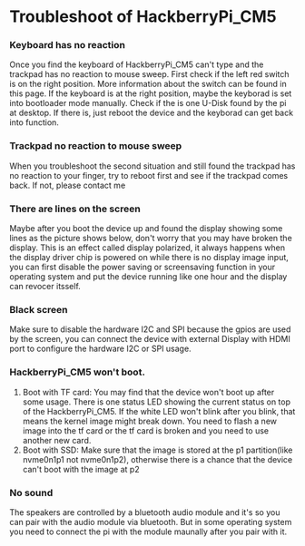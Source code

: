 # Troubleshoot of HackberryPi_CM5

### Keyboard has no reaction

Once you find the keyboard of HackberryPi_CM5 can't type and the trackpad has no reaction to mouse sweep. First check if the left red switch is on the right position. More information about the switch can be found in this page. If the keyboard is at the right position, maybe the keyborad is set into bootloader mode manually. Check if the is one U-Disk found by the pi at desktop. If there is, just reboot the device and the keyborad can get back into function.

### Trackpad no reaction to mouse sweep

When you troubleshoot the second situation and still found the trackpad has no reaction to your finger, try to reboot first and see if the trackpad comes back. If not, please contact me

### There are lines on the screen

Maybe after you boot the device up and found the display showing some lines as the picture shows below, don't worry that you may have broken the display. This is an effect called display polarized, it always happens when the display driver chip is powered on while there is no display image input, you can first disable the power saving or screensaving function in your operating system and put the device running like one hour and the display can revocer itsself.

### Black screen

Make sure to disable the hardware I2C and SPI because the gpios are used by the screen, you can connect the device with external Display with HDMI port to configure the hardware I2C or SPI usage.

### HackberryPi_CM5 won't boot.

1. Boot with TF card: You may find that the device won't boot up after some usage. There is one status LED showing the current status on top of the HackberryPi_CM5. If the white LED won't blink after you blink, that means the kernel image might break down. You need to flash a new image into the tf card or the tf card is broken and you need to use another new card.
2. Boot with SSD: Make sure that the image is stored at the p1 partition(like nvme0n1p1 not nvme0n1p2), otherwise there is a chance that the device can't boot with the image at p2

### No sound 

The speakers are controlled by a bluetooth audio module and it's so you can pair with the audio module via bluetooth. But in some operating system you need to connect the pi with the module maunally after you pair with it. 

